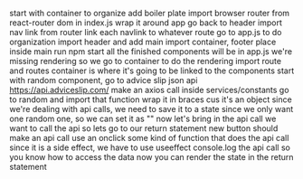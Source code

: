 start with container to organize
add boiler plate
import browser router from react-router dom in index.js
wrap it around app
go back to header
import nav link from router
link each navlink to whatever route
go to app.js to do organization
import header and add main
import container, footer place inside main
run npm start
all the finished components will be in app.js
we're missing rendering so we go to container to do the rendering
import route and routes
container is where it's going to be linked to the components
start with random component, go to advice slip json api
https://api.adviceslip.com/
make an axios call inside services/constants
go to random and import that function
wrap it in braces cus it's an object
since we're dealing with api calls, we need to save it to a state
since we only want one random one, so we can set it as ""
now let's bring in the api call
we want to call the api so lets go to our return statement
new button should make an api call
use an onclick some kind of function that does the api call 
since it is a side effect, we have to use useeffect
console.log the api call so you know how to access the data
now you can render the state in the return statement 





